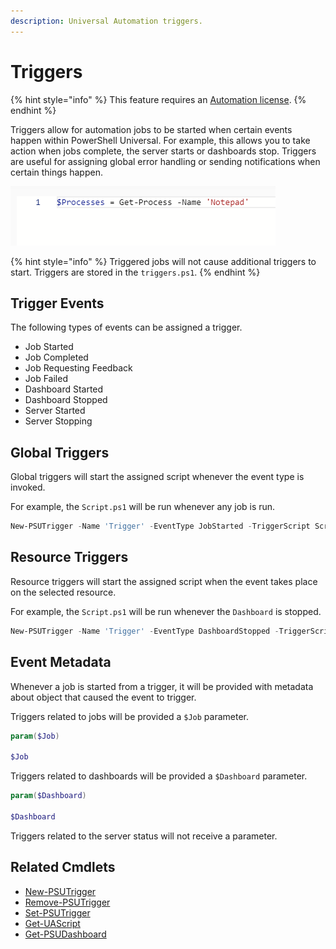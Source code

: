 ```yaml
---
description: Universal Automation triggers.
---
```


# Triggers

{% hint style="info" %}
This feature requires an [Automation license](../get-started/licensing.md).
{% endhint %}

Triggers allow for automation jobs to be started when certain events happen within PowerShell Universal. For example, this allows you to take action when jobs complete, the server starts or dashboards stop. Triggers are useful for assigning global error handling or sending notifications when certain things happen. 

![](../.gitbook/assets/image%20%28177%29.png)

{% hint style="info" %}
Triggered jobs will not cause additional triggers to start. Triggers are stored in the `triggers.ps1`.
{% endhint %}

## Trigger Events

The following types of events can be assigned a trigger. 

* Job Started
* Job Completed
* Job Requesting Feedback
* Job Failed
* Dashboard Started
* Dashboard Stopped
* Server Started
* Server Stopping

## Global Triggers

Global triggers will start the assigned script whenever the event type is invoked. 

For example, the `Script.ps1` will be run whenever any job is run. 

```PowerShell
New-PSUTrigger -Name 'Trigger' -EventType JobStarted -TriggerScript Script.ps1
```

## Resource Triggers

Resource triggers will start the assigned script when the event takes place on the selected resource. 

For example, the `Script.ps1` will be run whenever the `Dashboard` is stopped. 

```PowerShell
New-PSUTrigger -Name 'Trigger' -EventType DashboardStopped -TriggerScript Script.ps1 -Dashboard 'Dashboard'
```

## Event Metadata

Whenever a job is started from a trigger, it will be provided with metadata about object that caused the event to trigger. 

Triggers related to jobs will be provided a `$Job` parameter. 

```PowerShell
param($Job)

$Job
```

Triggers related to dashboards will be provided a `$Dashboard` parameter. 

```PowerShell
param($Dashboard)

$Dashboard
```

Triggers related to the server status will not receive a parameter.

## Related Cmdlets

* [New-PSUTrigger](https://github.com/ironmansoftware/universal-docs/blob/master/cmdlets/Universal/New-PSUTrigger.md)
* [Remove-PSUTrigger](https://github.com/ironmansoftware/universal-docs/blob/master/cmdlets/Universal/Remove-PSUTrigger.md)
* [Set-PSUTrigger](https://github.com/ironmansoftware/universal-docs/blob/master/cmdlets/Universal/Set-PSUTrigger.md)
* [Get-UAScript](https://github.com/ironmansoftware/universal-docs/blob/master/cmdlets/Universal/Get-UAScript.md)
* [Get-PSUDashboard](https://github.com/ironmansoftware/universal-docs/blob/master/cmdlets/Universal/Get-PSUDashboard.md)

